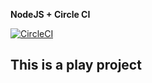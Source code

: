 **NodeJS + Circle CI**

[![CircleCI](https://circleci.com/gh/PranjalAgni/nodejs-circleci-playground.svg?style=svg)](https://circleci.com/gh/PranjalAgni/nodejs-circleci-playground)

## This is a play project
